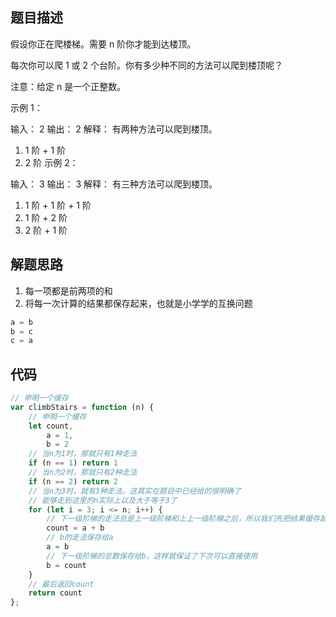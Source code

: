 ## 题目描述

假设你正在爬楼梯。需要 n 阶你才能到达楼顶。

每次你可以爬 1 或 2 个台阶。你有多少种不同的方法可以爬到楼顶呢？

注意：给定 n 是一个正整数。

示例 1：

输入： 2
输出： 2
解释： 有两种方法可以爬到楼顶。
1.  1 阶 + 1 阶
2.  2 阶
示例 2：

输入： 3
输出： 3
解释： 有三种方法可以爬到楼顶。
1.  1 阶 + 1 阶 + 1 阶
2.  1 阶 + 2 阶
3.  2 阶 + 1 阶

## 解题思路

1. 每一项都是前两项的和
2. 将每一次计算的结果都保存起来，也就是小学学的互换问题

```js
a = b
b = c
c = a
```

## 代码

```js
// 申明一个缓存
var climbStairs = function (n) {
    // 申明一个缓存
    let count,
        a = 1,
        b = 2
    // 当n为1时，那就只有1种走法
    if (n == 1) return 1
    // 当n为2时，那就只有2种走法
    if (n == 2) return 2
    // 当n为3时，就有3种走法，这其实在题目中已经给的很明确了
    // 能够走到这里的n实际上以及大于等于3了
    for (let i = 3; i <= n; i++) {
        // 下一级阶梯的走法总是上一级阶梯和上上一级阶梯之后，所以我们先把结果缓存起来
        count = a + b
        // b的走法保存给a
        a = b
        // 下一级阶梯的总数保存给b，这样就保证了下次可以直接使用
        b = count
    }
    // 最后返回count
    return count
};
```